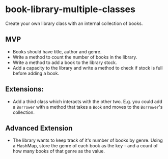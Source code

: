 # book-library-multiple-classes

Create your own library class with an internal collection of books.

## MVP
* Books should have title, author and genre.
* Write a method to count the number of books in the library.
* Write a method to add a book to the library stock.
* Add a capacity to the library and write a method to check if stock is full before adding a book.  

## Extensions:
* Add a third class which interacts with the other two. E.g. you could add a `Borrower` with a method that takes a `Book` and moves to the `Borrower`'s collection.

## Advanced Extension
* The library wants to keep track of it's number of books by genre. Using a HashMap, store the genre of each book as the key - and a count of how many books of that genre as the value.
